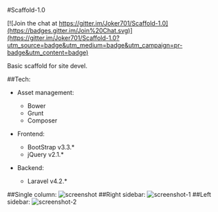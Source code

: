 #Scaffold-1.0

[![Join the chat at https://gitter.im/Joker701/Scaffold-1.0](https://badges.gitter.im/Join%20Chat.svg)](https://gitter.im/Joker701/Scaffold-1.0?utm_source=badge&utm_medium=badge&utm_campaign=pr-badge&utm_content=badge)

Basic scaffold for site devel.

##Tech:

- Asset management: 
  - Bower 
  - Grunt 
  - Composer

- Frontend:
  - BootStrap v3.3.*
  - jQuery v2.1.*

- Backend: 
  - Laravel v4.2.*

##Single column:
![screenshot](https://cloud.githubusercontent.com/assets/10945208/6241731/bd98a1ce-b6e7-11e4-8d76-0a3a7a52e7e2.png)
##Right sidebar:
![screenshot-1](https://cloud.githubusercontent.com/assets/10945208/6241732/bf87620e-b6e7-11e4-9962-81bfde9de831.png)
##Left sidebar:
![screenshot-2](https://cloud.githubusercontent.com/assets/10945208/6241733/c1298ce0-b6e7-11e4-88f9-ae047d40f76e.png)




